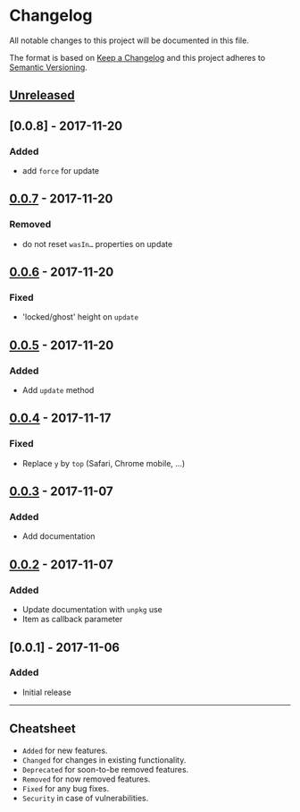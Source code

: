 # Changelog

All notable changes to this project will be documented in this file.

The format is based on [Keep a Changelog](http://keepachangelog.com/en/1.0.0/)
and this project adheres to [Semantic Versioning](http://semver.org/spec/v2.0.0.html).

## [Unreleased]

## [0.0.8] - 2017-11-20

### Added

- add `force` for update

## [0.0.7] - 2017-11-20

### Removed

- do not reset `wasIn…` properties on update

## [0.0.6] - 2017-11-20

### Fixed

- 'locked/ghost' height on `update`

## [0.0.5] - 2017-11-20

### Added

- Add `update` method

## [0.0.4] - 2017-11-17

### Fixed

- Replace `y` by `top` (Safari, Chrome mobile, …)

## [0.0.3] - 2017-11-07

### Added

- Add documentation

## [0.0.2] - 2017-11-07

### Added

- Update documentation with `unpkg` use
- Item as callback parameter

## [0.0.1] - 2017-11-06

### Added

- Initial release

[Unreleased]: https://github.com/thierrymichel/criss-cross/compare/v0.0.5...HEAD
[0.0.7]: https://github.com/thierrymichel/criss-cross/compare/v0.0.6...v0.0.7
[0.0.6]: https://github.com/thierrymichel/criss-cross/compare/v0.0.5...v0.0.6
[0.0.5]: https://github.com/thierrymichel/criss-cross/compare/v0.0.4...v0.0.5
[0.0.4]: https://github.com/thierrymichel/criss-cross/compare/v0.0.3...v0.0.4
[0.0.3]: https://github.com/thierrymichel/criss-cross/compare/v0.0.2...v0.0.3
[0.0.2]: https://github.com/thierrymichel/criss-cross/compare/v0.0.1...v0.0.2

---

## Cheatsheet

- `Added` for new features.
- `Changed` for changes in existing functionality.
- `Deprecated` for soon-to-be removed features.
- `Removed` for now removed features.
- `Fixed` for any bug fixes.
- `Security` in case of vulnerabilities.
